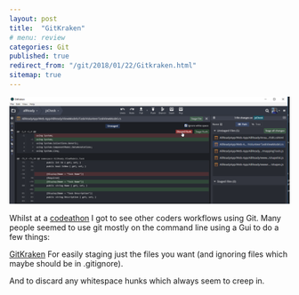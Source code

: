 ```yaml
---
layout: post
title:  "GitKraken"
# menu: review
categories: Git
published: true 
redirect_from: "/git/2018/01/22/Gitkraken.html"
sitemap: true
---
```

![Menu](/assets/2018-01-22-AllReady/gitk.png)

Whilst at a [codeathon](https://davemateer.com/allready/2018/01/21/AllReady-Codeathon.html) I got to see other coders workflows using Git. Many people seemed to use git mostly on the command line using a Gui to do a few things:

[GitKraken](https://www.gitkraken.com/)
For easily staging just the files you want (and ignoring files which maybe should be in .gitignore).

And to discard any whitespace hunks which always seem to creep in.